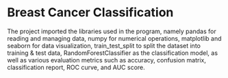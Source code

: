 # Breast Cancer Classification
The project imported the libraries used in the program, namely pandas for reading and managing data, numpy for numerical operations, matplotlib and seaborn for data visualization, train_test_split to split the dataset into training & test data, RandomForestClassifier as the classification model, as well as various evaluation metrics such as accuracy, confusion matrix, classification report, ROC curve, and AUC score.
